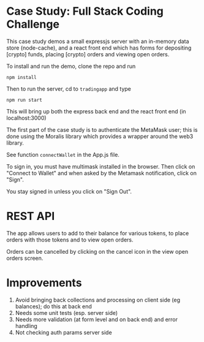# Case Study: Full Stack Coding Challenge

This case study demos a small expressjs server with an in-memory data store (node-cache), and a react front end which has forms for depositing [crypto] funds, placing [crypto] orders and viewing open orders.

To install and run the demo, clone the repo and run

`npm install`

Then to run the server, cd to `tradingapp` and type

`npm run start`

This will bring up both the express back end and the react front end (in localhost:3000)

The first part of the case study is to authenticate the MetaMask user; this is done using the Moralis library which provides a wrapper around the web3 library.

See function
`connectWallet` in the App.js file.

To sign in, you must have multimask installed in the browser. Then click on "Connect to Wallet" and when asked by the Metamask notification, click on "Sign".

You stay signed in unless you click on "Sign Out".
# REST API

The app allows users to add to their balance for various tokens, to place orders with those tokens and to view open orders.

Orders can be cancelled by clicking on the cancel icon in the view open orders screen.

# Improvements

1. Avoid bringing back collections and processing on client side (eg balances); do this at back end
2. Needs some unit tests (esp. server side)
3. Needs more validation (at form level and on back end) and error handling
4. Not checking auth params server side


